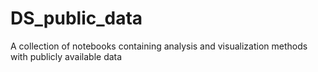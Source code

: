 # DS_public_data
A collection of notebooks containing analysis and visualization methods with publicly available data
